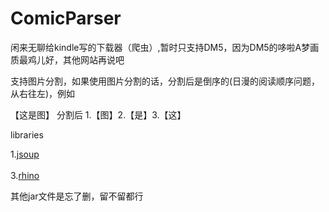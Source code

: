 # ComicParser
闲来无聊给kindle写的下载器（爬虫）,暂时只支持DM5，因为DM5的哆啦A梦画质最鸡儿好，其他网站再说吧


支持图片分割，如果使用图片分割的话，分割后是倒序的(日漫的阅读顺序问题，从右往左)，例如


【这是图】 分割后
1.【图】2.【是】3.【这】

libraries 

1.[jsoup](https://github.com/jhy/jsoup)<br />  
3.[rhino](https://developer.mozilla.org/zh-CN/docs/Mozilla/Projects/Rhino)<br />

其他jar文件是忘了删，留不留都行
